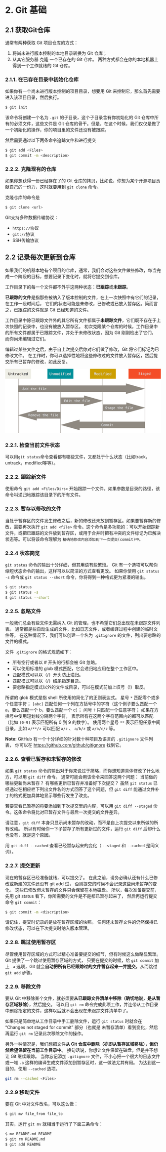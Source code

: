 
# 2. Git 基础
## 2.1 获取Git仓库
通常有两种获取 Git 项目仓库的方式：
1. 将尚未进行版本控制的本地目录转换为 Git 仓库；
2. 从其它服务器 克隆 一个已存在的 Git 仓库。
两种方式都会在你的本地机器上得到一个工作就绪的 Git 仓库。


### 2.1.1. 在已存在目录中初始化仓库
如果你有一个尚未进行版本控制的项目目录，想要用 Git 来控制它，那么首先需要进入该项目目录，然后执行。

```bash
$ git init
```

该命令将创建一个名为 `.git` 的子目录，这个子目录含有你初始化的 Git 仓库中所有的必须文件，这些文件是 Git 仓库的骨干。但是，在这个时候，我们仅仅是做了一个初始化的操作，你的项目里的文件还没有被跟踪。

然后需要通过以下两条命令追踪文件和进行提交
```bash
$ git add <Files>
$ git commit -m <description>
```


### 2.2.2. 克隆现有的仓库
如果你想获得一份已经存在了的 Git 仓库的拷贝，比如说，你想为某个开源项目贡献自己的一份力，这时就要用到 `git clone` 命令。

克隆仓库的命令是

```bash
$ git clone <url>
```

Git支持多种数据传输协议：

* `https://`协议
* `git://`协议
* SSH传输协议


## 2.2 记录每次更新到仓库
如果我们的机器本地有个项目的仓库，通常，我们会对这些文件做些修改，每当完成一个阶段的目标，想要记录下变化时，就将它提交到仓库。

工作目录下的每一个文件都不外乎这两种状态：**已跟踪**或**未跟踪**。

**已跟踪的文件**是指那些被纳入了版本控制的文件，在上一次快照中有它们的记录，在工作一段时间后， 它们的状态可能是未修改，已修改或已放入暂存区。简而言之，已跟踪的文件就是 Git 已经知道的文件。

工作目录中除已跟踪文件外的其它所有文件都属于**未跟踪文件**，它们既不存在于上次快照的记录中，也没有被放入暂存区。 初次克隆某个仓库的时候，工作目录中的所有文件都属于已跟踪文件，并处于未修改状态，因为 Git 刚刚检出了它们， 而你尚未编辑过它们。

编辑过某些文件之后，由于自上次提交后你对它们做了修改，Git 将它们标记为已修改文件。 在工作时，你可以选择性地将这些修改过的文件放入暂存区，然后提交所有已暂存的修改，如此反复。

![Git Life Cycle](./../images/GitLifeCycle.png)


### 2.2.1. 检查当前文件状态
可以用`git status`命令查看都有哪些文件，又都处于什么状态（比如track，untrack，modified等等）。


### 2.2.2. 跟踪新文件
使用命令 `git add <Files/Dirs>` 开始跟踪一个文件。如果参数是目录的路径，该命令叫递归地跟踪该目录下的所有文件。


### 2.2.3. 暂存以修改的文件
当处于暂存区的文件发生修改之后，新的修改还未放到暂存区。如果要暂存新的修改，需要再次执行 `git add <file>` 命令。这个命令是多功能的：可以开始跟踪新文件，或把已跟踪的文件放到暂存区，或用于合并时把有冲突的文件标记为已解决状态等。可以将该命令理解为 `精确地修改内容添加到下一次提交(commit)中。`


### 2.2.4 状态简览
`git status` 命令的输出十分详细，但其用语有些繁琐。 Git 有一个选项可以帮你缩短状态命令的输出，这样可以以简洁的方式查看更改。 如果你使用 `git status -s` 命令或 `git status --short` 命令，你将得到一种格式更为紧凑的输出。
```bash
$ git status
$ git status -s
$ git status --short
```


### 2.2.5. 忽略文件
一般我们总会有些文件无需纳入 Git 的管理，也不希望它们总出现在未跟踪文件列表。 通常都是些自动生成的文件，比如日志文件，或者编译过程中创建的临时文件等。 在这种情况下，我们可以创建一个名为 `.gitignore` 的文件，列出要忽略的文件的模式。

文件 `.gitignore` 的格式规范如下：
* 所有空行或者以 # 开头的行都会被 Git 忽略。
* 可以使用标准的 glob 模式匹配，它会递归地应用在整个工作区中。
* 匹配模式可以以（/）开头防止递归。
* 匹配模式可以以（/）结尾指定目录。
* 要忽略指定模式以外的文件或目录，可以在模式前加上叹号（!）取反。

所谓的 glob 模式是指 shell 所使用的简化了的正则表达式。 星号 `*` 匹配零个或多个任意字符； `[abc]` 匹配任何一个列在方括号中的字符（这个例子要么匹配一个 a，要么匹配一个 b，要么匹配一个 c）； 问号 `?` 只匹配一个任意字符； 如果在方括号中使用短划线分隔两个字符， 表示所有在这两个字符范围内的都可以匹配（比如 `[0-9]` 表示匹配所有 0 到 9 的数字）。 使用两个星号 `**` 表示匹配任意中间目录，比如 `a/**/z` 可以匹配 `a/z` 、 `a/b/z` 或 `a/b/c/z` 等。

**Note:** GitHub 有一个十分详细的针对数十种项目及语言的 `.gitignore` 文件列表， 你可以在 https://github.com/github/gitignore 找到它。


### 2.2.6. 查看已暂存和未暂存的修改
如果 `git status` 命令的输出对于你来说过于简略，而你想知道具体修改了什么地方，可以用 `git diff` 命令。 通常可能会用该命令来回答这两个问题： 当前做的哪些更新尚未暂存？ 有哪些更新已暂存并准备好下次提交？ 虽然 `git status` 已经通过在相应栏下列出文件名的方式回答了这个问题，但 `git diff` 能通过文件补丁的格式更加具体地显示哪些行发生了改变。

若要查看已暂存的将要添加到下次提交里的内容，可以用 `git diff --staged` 命令。这条命令将比对已暂存文件与最后一次提交的文件差异。

请注意，`git diff` 本身只显示尚未暂存的改动，而不是自上次提交以来所做的所有改动。 所以有时候你一下子暂存了所有更新过的文件，运行 `git diff` 后却什么也没有，就是这个原因。

用 `git diff --cached` 查看已经暂存起来的变化（ `--staged` 和 `--cached` 是同义词）。


### 2.2.7. 提交更新
现在的暂存区已经准备就绪，可以提交了。 在此之前，请务必确认还有什么已修改或新建的文件还没有 git add 过， 否则提交的时候不会记录这些尚未暂存的变化。 这些已修改但未暂存的文件只会保留在本地磁盘。 所以，每次准备提交前，先用 git status 看下，你所需要的文件是不是都已暂存起来了， 然后再运行提交命令 `git commit`：
```bash
$ git commit -m <discription>
```
请记住，提交时记录的是放在暂存区域的快照。 任何还未暂存文件的仍然保持已修改状态，可以在下次提交时纳入版本管理。


### 2.2.8. 跳过使用暂存区
尽管使用暂存区域的方式可以精心准备要提交的细节，但有时候这么做略显繁琐。 Git 提供了一个跳过使用暂存区域的方式， 只要在提交的时候，给 `git commit` 加上 `-a` 选项，Git 就会**自动把所有已经跟踪过的文件暂存起来一并提交**，从而跳过 `git add` 步骤。


### 2.2.9. 移除文件
要从 Git 中移除某个文件，就必须要**从已跟踪文件清单中移除（确切地说，是从暂存区域移除）**，然后提交。 可以用 `git rm` 命令完成此项工作，并连带从工作目录中删除指定的文件，这样以后就不会出现在未跟踪文件清单中了。

如果只是简单地从工作目录中手工删除文件，运行 `git status` 时就会在 “Changes not staged for commit” 部分（也就是 未暂存清单）看到变化，然后再运行 `git rm` 记录此次移除文件的操作。

另外一种情况是，我们想把文件**从 Git 仓库中删除（亦即从暂存区域移除），但仍然希望保留在当前工作目录中**。 换句话说，你想让文件保留在磁盘，但是并不想让 Git 继续跟踪。 当你忘记添加 `.gitignore` 文件，不小心把一个很大的日志文件或一堆 `.a` 这样的编译生成文件添加到暂存区时，这一做法尤其有用。 为达到这一目的，使用 `--cached` 选项。
```bash
git rm --cached <Files>
```


### 2.2.9 移动文件
要在 Git 中对文件改名，可以这么做：
```bash
$ git mv file_from file_to
```
其实，运行 `git mv` 就相当于运行了下面三条命令：
```bash
$ mv README.md README
$ git rm README.md
$ git add README
```
